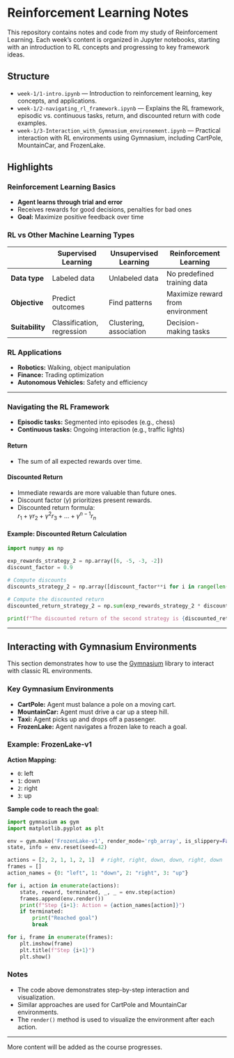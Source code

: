 # Reinforcement Learning Notes

This repository contains notes and code from my study of Reinforcement Learning. Each week’s content is organized in Jupyter notebooks, starting with an introduction to RL concepts and progressing to key framework ideas.

## Structure

- `week-1/1-intro.ipynb` — Introduction to reinforcement learning, key concepts, and applications.
- `week-1/2-navigating_rl_framework.ipynb` — Explains the RL framework, episodic vs. continuous tasks, return, and discounted return with code examples.
- `week-1/3-Interaction_with_Gymnasium_environement.ipynb` — Practical interaction with RL environments using Gymnasium, including CartPole, MountainCar, and FrozenLake.

## Highlights

### Reinforcement Learning Basics

- **Agent learns through trial and error**
- Receives rewards for good decisions, penalties for bad ones
- **Goal:** Maximize positive feedback over time

### RL vs Other Machine Learning Types

|                | Supervised Learning | Unsupervised Learning | Reinforcement Learning         |
|----------------|--------------------|----------------------|-------------------------------|
| **Data type**  | Labeled data       | Unlabeled data       | No predefined training data   |
| **Objective**  | Predict outcomes   | Find patterns        | Maximize reward from environment |
| **Suitability**| Classification, regression | Clustering, association | Decision-making tasks      |

### RL Applications

- **Robotics:** Walking, object manipulation
- **Finance:** Trading optimization
- **Autonomous Vehicles:** Safety and efficiency

---

### Navigating the RL Framework

- **Episodic tasks:** Segmented into episodes (e.g., chess)
- **Continuous tasks:** Ongoing interaction (e.g., traffic lights)

#### Return

- The sum of all expected rewards over time.

#### Discounted Return

- Immediate rewards are more valuable than future ones.
- Discount factor ($\gamma$) prioritizes present rewards.
- Discounted return formula:  
  $r_1 + \gamma r_2 + \gamma^2 r_3 + ... + \gamma^{n-1} r_n$

#### Example: Discounted Return Calculation

```python
import numpy as np

exp_rewards_strategy_2 = np.array([6, -5, -3, -2])
discount_factor = 0.9

# Compute discounts
discounts_strategy_2 = np.array([discount_factor**i for i in range(len(exp_rewards_strategy_2))])

# Compute the discounted return
discounted_return_strategy_2 = np.sum(exp_rewards_strategy_2 * discounts_strategy_2)

print(f"The discounted return of the second strategy is {discounted_return_strategy_2}")
```

---

## Interacting with Gymnasium Environments

This section demonstrates how to use the [Gymnasium](https://gymnasium.farama.org/) library to interact with classic RL environments.

### Key Gymnasium Environments

- **CartPole:** Agent must balance a pole on a moving cart.
- **MountainCar:** Agent must drive a car up a steep hill.
- **Taxi:** Agent picks up and drops off a passenger.
- **FrozenLake:** Agent navigates a frozen lake to reach a goal.

### Example: FrozenLake-v1

**Action Mapping:**
- `0`: left
- `1`: down
- `2`: right
- `3`: up

**Sample code to reach the goal:**

```python
import gymnasium as gym
import matplotlib.pyplot as plt

env = gym.make('FrozenLake-v1', render_mode='rgb_array', is_slippery=False)
state, info = env.reset(seed=42)

actions = [2, 2, 1, 1, 2, 1]  # right, right, down, down, right, down
frames = []
action_names = {0: "left", 1: "down", 2: "right", 3: "up"}

for i, action in enumerate(actions):
    state, reward, terminated, _, _ = env.step(action)
    frames.append(env.render())
    print(f"Step {i+1}: Action = {action_names[action]}")
    if terminated:
        print("Reached goal")
        break

for i, frame in enumerate(frames):
    plt.imshow(frame)
    plt.title(f"Step {i+1}")
    plt.show()
```

### Notes

- The code above demonstrates step-by-step interaction and visualization.
- Similar approaches are used for CartPole and MountainCar environments.
- The `render()` method is used to visualize the environment after each action.

---

More content will be added as the course progresses.